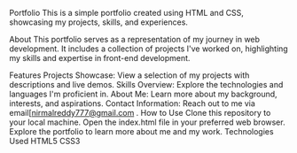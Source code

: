 Portfolio
This is a simple portfolio created using HTML and CSS, showcasing my projects, skills, and experiences.

About
This portfolio serves as a representation of my journey in web development. It includes a collection of projects I've worked on, highlighting my skills and expertise in front-end development.

Features
Projects Showcase: View a selection of my projects with descriptions and live demos.
Skills Overview: Explore the technologies and languages I'm proficient in.
About Me: Learn more about my background, interests, and aspirations.
Contact Information: Reach out to me via email[nirmalreddy777@gmail.com .
How to Use
Clone this repository to your local machine.
Open the index.html file in your preferred web browser.
Explore the portfolio to learn more about me and my work.
Technologies Used
HTML5
CSS3
